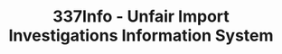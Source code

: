 ---
layout: default
bigquery: https://console.cloud.google.com/bigquery?p=patents-public-data&d=usitc_investigations&page=dataset&project=sheets-management-319211
citation: US International Trade Commission 337Info Unfair Import Investigations Information
  System
contributors: US International Trade Comission
cost: None
description: US International Trade Commission 337Info Unfair Import Investigations
  Information System contains data on investigations done under Section 337. Section
  337 declares the infringement of certain statutory intellectual property rights
  and other forms of unfair competition in import trade to be unlawful practices.
  Most Section 337 investigations involve allegations of patent or registered trademark
  infringement.
documentation: FAQ and tutorial available on the site
last_edit: 04/12/2022, 07:54:55
location: https://pubapps2.usitc.gov/337external/
maintained_by: US International Trade Comission
schema_fields:
- id
- dateCreated
- currentActiveALJ
- investigationType
- ouiiAttorney
- ouiiParticipation
- actualStartDateEvidHear
- invUnfairAct
- dateComplaintFiled
- finalDetNoViolation
- docketNo
- scheduledStartDateEvidHear
- teoProceedingInvolved
- targetDate
- aljAssigned
- actualEndDateEvidHear
- dateOfPublicationFrNotice
- title
- complainant
- copyrightNumbers
- htsNumbers
- issueDateOtherNonFinal
- trademarkNumbers
- publication_number
- finalIdOnViolationIssue
- teoReliefGranted
- startDateMarkmanHearing
- teoIdDueDate
- endDateMarkmanHearing
- lastUpdated
- internalRemand
- markmanHearing
- scheduledEndDateEvidHear
- respondent
- gcAttorney
- teoIdIssueDate
- patentNumber
- finalDetViolation
- investigationNo
- currentStatus
- patentNumbers
- cafcAppeals
- investigationTermDate
- finalIdOnViolationDue
shortname: unfair_import_investigations
tags:
- import
- legal
- trade
timeframe: 2008-2021 (prior to 2008 downloadable as a JSON file)
title: 337Info - Unfair Import Investigations Information System
uuid: 2721f5ec-e599-4890-9265-9706719fc71e
---